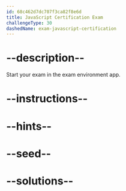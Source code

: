 ```yaml
---
id: 68c462d7dc707f3ca82f8e6d
title: JavaScript Certification Exam
challengeType: 30
dashedName: exam-javascript-certification
---
```


# --description--

Start your exam in the exam environment app.

# --instructions--

# --hints--

# --seed--

# --solutions--
